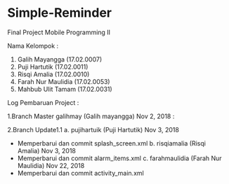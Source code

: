 # Simple-Reminder
Final Project Mobile Programming II

Nama Kelompok :
1. Galih Mayangga     (17.02.0007) 
2. Puji Hartutik      (17.02.0011)
3. Risqi Amalia       (17.02.0010)
4. Farah Nur Maulidia (17.02.0053)
5. Mahbub Ulit Tamam  (17.02.0031)



Log Pembaruan Project : 

1.Branch Master 
  galihmay (Galih mayangga) Nov 2, 2018  : 


2.Branch Update1.1
a. pujihartuik (Puji Hartutik)  Nov 3, 2018
   - Memperbarui dan commit splash_screen.xml 
b. risqiamalia (Risqi Amalia)   Nov 3, 2018  
   - Memperbarui dan commit alarm_items.xml
c. farahmaulidia (Farah Nur Maulidia)  Nov 22, 2018  
   - Memperbarui dan commit activity_main.xml
